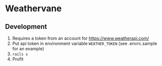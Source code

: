 # Weathervane

## Development

1. Requires a token from an account for https://www.weatherapi.com/
1. Put api token in environment variable `WEATHER_TOKEN` (see .envrc.sample for an example)
1. `rails s`
1. Profit
